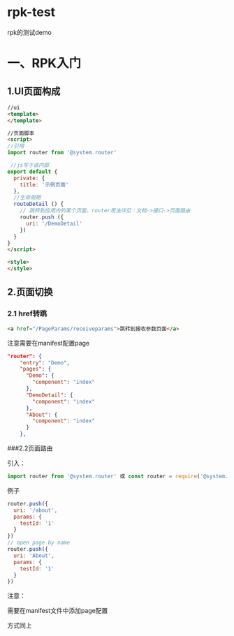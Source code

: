 # rpk-test
rpk的测试demo

# 一、RPK入门

## 1.UI页面构成

```html
//ui
<template>
</template>

//页面脚本
<script>
//引用
import router from '@system.router'

 //js写于该内部
export default {
  private: {
    title: '示例页面'
  },
  //生命周期
  routeDetail () {
    // 跳转到应用内的某个页面，router用法详见：文档->接口->页面路由
    router.push ({
      uri: '/DemoDetail'
    })
  }
}
</script>

<style>
</style>
```



## 2.页面切换

### 2.1 href转跳

```html
<a href="/PageParams/receiveparams">跳转到接收参数页面</a>
```

注意需要在manifest配置page

```json
"router": {
    "entry": "Demo",
    "pages": {
      "Demo": {
        "component": "index"
      },
      "DemoDetail": {
        "component": "index"
      },
      "About": {
        "component": "index"
      }
    },
```

###2.2页面路由

引入：

```javascript
import router from '@system.router' 或 const router = require('@system.router')
```

例子

```javascript
router.push({
  uri: '/about',
  params: {
    testId: '1'
  }
})
// open page by name
router.push({
  uri: 'About',
  params: {
    testId: '1'
  }
})
```

注意：

需要在manifest文件中添加page配置

方式同上
